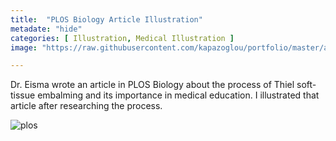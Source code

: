 ```yaml
---
title:  "PLOS Biology Article Illustration"
metadate: "hide"
categories: [ Illustration, Medical Illustration ]
image: "https://raw.githubusercontent.com/kapazoglou/portfolio/master/assets/images/item/infusion.png"

---
```


Dr. Eisma wrote an article in PLOS Biology about the process of Thiel soft-tissue embalming and its importance in medical education. I illustrated that article after researching the process.

![plos](https://raw.githubusercontent.com/kapazoglou/portfolio/master/assets/images/item/infusion.gif)

